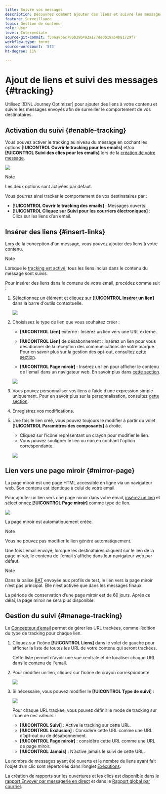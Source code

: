 ```yaml
---
title: Suivre vos messages
description: Découvrez comment ajouter des liens et suivre les messages envoyés
feature: Surveillance
topic: Gestion de contenu
role: User
level: Intermediate
source-git-commit: f5a6a9b6c786b39b492a177de0b19a54b81729f7
workflow-type: tm+mt
source-wordcount: '573'
ht-degree: 11%

---
```


# Ajout de liens et suivi des messages {#tracking}

Utilisez [!DNL Journey Optimizer] pour ajouter des liens à votre contenu et suivre les messages envoyés afin de surveiller le comportement de vos destinataires.

## Activation du suivi {#enable-tracking}

Vous pouvez activer le tracking au niveau du message en cochant les options **[!UICONTROL Ouvrir le tracking pour les emails]** et/ou **[!UICONTROL Suivi des clics pour les emails]** lors de la [création de votre message](create-message.md).

![](assets/message-tracking.png)

>[!NOTE]
>
>Les deux options sont activées par défaut.

Vous pourrez ainsi tracker le comportement de vos destinataires par :
* **[!UICONTROL Ouvrir le tracking des emails]** : Messages ouverts.
* **[!UICONTROL Cliquez sur Suivi pour les courriers électroniques]** : Clics sur les liens d’un email.

## Insérer des liens {#insert-links}

Lors de la conception d&#39;un message, vous pouvez ajouter des liens à votre contenu.

>[!NOTE]
>
>Lorsque le [tracking est activé](#enable-tracking), tous les liens inclus dans le contenu du message sont suivis.

Pour insérer des liens dans le contenu de votre email, procédez comme suit :

1. Sélectionnez un élément et cliquez sur **[!UICONTROL Insérer un lien]** dans la barre d&#39;outils contextuelle.

   ![](assets/message-tracking-insert-link.png)

1. Choisissez le type de lien que vous souhaitez créer :

   * **[!UICONTROL Lien]** externe : Insérez un lien vers une URL externe.

   * **[!UICONTROL Lien]** de désabonnement : Insérez un lien pour vous désabonner de la réception des communications de votre marque. Pour en savoir plus sur la gestion des opt-out, consultez [cette section](consent.md#opt-out-management).

   * **[!UICONTROL Page miroir]** : Insérez un lien pour afficher le contenu de l&#39;email dans un navigateur web. En savoir plus dans [cette section](#mirror-page).

   ![](assets/message-tracking-links.png)

1. Vous pouvez personnaliser vos liens à l’aide d’une expression simple uniquement. Pour en savoir plus sur la personnalisation, consultez [cette section](personalization/personalization-syntax.md).

1. Enregistrez vos modifications.

1. Une fois le lien créé, vous pouvez toujours le modifier à partir du volet **[!UICONTROL Paramètres des composants]** à droite.

   * Cliquez sur l’icône représentant un crayon pour modifier le lien.
   * Vous pouvez souligner le lien ou non en cochant l&#39;option correspondante.

   ![](assets/message-tracking-link-settings.png)

## Lien vers une page miroir {#mirror-page}

La page miroir est une page HTML accessible en ligne via un navigateur web. Son contenu est identique à celui de votre email.

Pour ajouter un lien vers une page miroir dans votre email, [insérez un lien](#insert-links) et sélectionnez **[!UICONTROL Page miroir]** comme type de lien.

![](assets/message-tracking-mirror-page.png)

La page miroir est automatiquement créée.

>[!NOTE]
>
>Vous ne pouvez pas modifier le lien généré automatiquement.

Une fois l&#39;email envoyé, lorsque les destinataires cliquent sur le lien de la page miroir, le contenu de l&#39;email s&#39;affiche dans leur navigateur web par défaut.

>[!NOTE]
>
>Dans la balise [BAT](preview.md#send-proofs) envoyée aux profils de test, le lien vers la page miroir n’est pas principal. Elle n’est activée que dans les messages finaux.

La période de conservation d’une page miroir est de 60 jours. Après ce délai, la page miroir ne sera plus disponible.

## Gestion du suivi {#manage-tracking}

Le [Concepteur d’email](create-email-content.md) permet de gérer les URL trackées, comme l’édition du type de tracking pour chaque lien.

1. Cliquez sur l’icône **[!UICONTROL Liens]** dans le volet de gauche pour afficher la liste de toutes les URL de votre contenu qui seront trackées.

   Cette liste permet d&#39;avoir une vue centrale et de localiser chaque URL dans le contenu de l&#39;email.

1. Pour modifier un lien, cliquez sur l’icône de crayon correspondante.

   ![](assets/message-tracking-edit-links.png)

1. Si nécessaire, vous pouvez modifier le **[!UICONTROL Type de suivi]** :


   ![](assets/message-tracking-edit-a-link.png)

   Pour chaque URL trackée, vous pouvez définir le mode de tracking sur l&#39;une de ces valeurs :

   * **[!UICONTROL Suivi]** : Active le tracking sur cette URL.
   * **[!UICONTROL Exclusion]** : Considère cette URL comme une URL d’opt-out ou de désabonnement.
   * **[!UICONTROL Page miroir]** : considère cette URL comme une URL de page miroir.
   * **[!UICONTROL Jamais]** : N’active jamais le suivi de cette URL.  <!--This information is saved: if the URL appears again in a future message, its tracking is automatically deactivated.-->

Le nombre de messages ayant été ouverts et le nombre de liens ayant fait l’objet d’un clic sont répertoriés dans l’onglet [Exécutions](message-monitoring.md).

La création de rapports sur les ouvertures et les clics est disponible dans le [rapport Envoyer par messagerie en direct](reports/email-live-report.md) et dans le [Rapport global par courriel](reports/email-global-report.md).


